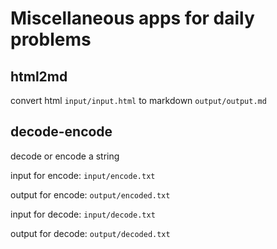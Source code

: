 # Miscellaneous apps for daily problems

## html2md

convert html `input/input.html` to markdown `output/output.md`

## decode-encode

decode or encode a string

input for encode: `input/encode.txt`

output for encode: `output/encoded.txt`

input for decode: `input/decode.txt`

output for decode: `output/decoded.txt`
